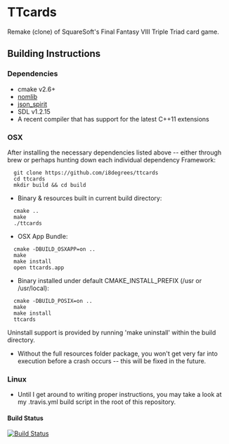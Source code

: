 TTcards
=======

Remake (clone) of SquareSoft's Final Fantasy VIII Triple Triad card game.

Building Instructions
---------------------

### Dependencies ###

* cmake v2.6+
* [nomlib](https://github.com/i8degrees/nomlib)
* [json_spirit](https://github.com/i8degrees/json_spirit)
* SDL v1.2.15
* A recent compiler that has support for the latest C++11 extensions

### OSX ###

After installing the necessary dependencies listed above -- either through brew
or perhaps hunting down each individual dependency Framework:

```
  git clone https://github.com/i8degrees/ttcards
  cd ttcards
  mkdir build && cd build
```

* Binary & resources built in current build directory:

```
  cmake ..
  make
  ./ttcards
```

* OSX App Bundle:

```
  cmake -DBUILD_OSXAPP=on ..
  make
  make install
  open ttcards.app
```

* Binary installed under default CMAKE_INSTALL_PREFIX (/usr or /usr/local):

```
  cmake -DBUILD_POSIX=on ..
  make
  make install
  ttcards
```

Uninstall support is provided by running 'make uninstall' within the build directory.

* Without the full resources folder package, you won't get very far into execution
before a crash occurs -- this will be fixed in the future.

### Linux ###

* Until I get around to writing proper instructions, you may take a look at my
.travis.yml build script in the root of this repository.

#### Build Status ####

[![Build Status](https://travis-ci.org/i8degrees/ttcards.png?branch=master,dev)](https://travis-ci.org/i8degrees/ttcards)
